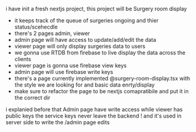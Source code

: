 i have init a fresh nextjs project, this project will be Surgery room display 
  - it keeps track of the queue of surgeries ongoing and thier status/scehecdle
  - there's 2 pages admin, viewer
  - admin page will have access to update/add/edit the data
  - viewer page will only display surgeries data to users 
  - we gonna use RTDB from firebase to live display the data across the clients
  - viewer page is gonna use firebase view keys 
  - admin page will use firebase write keys
  - there's a page currently implemented @surgery-room-display.tsx with the style we are looking for and basic data enrty/display
  - make sure to refactor the page to be nextjs comapratibile and put it in the correct dir


  i explanied before that Admin page have write access while viewer has public keys
  the service keys never leave the backend ! and it's used in server side to write the /admin page edits
  